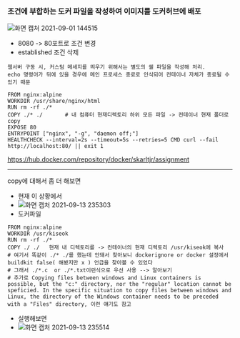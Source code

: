 ### 조건에 부합하는 도커 파일을 작성하여 이미지를 도커허브에 배포
![화면 캡처 2021-09-01 144515](https://user-images.githubusercontent.com/62214428/131618458-a623f105-7d99-4d3f-b765-fe28395a563c.png)
- 8080 -> 80포트로 조건 변경
- established 조건 삭제

```
웹서버 구동 시, 커스텀 메세지를 띄우기 위해서는 별도의 쉘 파일을 작성해 처리.
echo 명령어가 뒤에 있을 경우에 메인 프로세스 종료로 인식되어 컨테이너 자체가 종료될 수 있기 때문
```

```
FROM nginx:alpine
WORKDIR /usr/share/nginx/html
RUN rm -rf ./*
COPY ./* ./       # 내 컴퓨터 현재디렉토리 하위 모든 파일 -> 컨테이너 현재 폴더로 copy
EXPOSE 80
ENTRYPOINT ["nginx", "-g", "daemon off;"]
HEALTHCHECK --interval=2s --timeout=5s --retries=5 CMD curl --fail http://localhost:80/ || exit 1
```

https://hub.docker.com/repository/docker/skarltjr/assignment


-----------------

copy에 대해서 좀 더 해보면
- 현재 이 상황에서
- ![화면 캡처 2021-09-13 235303](https://user-images.githubusercontent.com/62214428/133106517-e5759dba-8556-43bd-8975-4c8b3ac2bdd5.png)
- 도커파일
```
FROM nginx:alpine
WORKDIR /usr/kiseok
RUN rm -rf ./*
COPY ./ ./   현재 내 디렉토리를 -> 컨테이너의 현재 디렉토리 /usr/kiseok에 복사           
# 여기서 똑같이 ./* ./를 했는데 안돼서 찾아보니 dockerignore or docker 설정에서 buildkit false( 해봤지만 x ) 언급을 찾아볼 수 있었다
# 그래서 ./*.c  or ./*.txt이런식으로 우선 사용 --> 알아보기
# 추가로 Copying files between windows and Linux containers is possible, but the "c:" directory, nor the "regular" location cannot be speficied. In the specific situation to copy files between windows and Linux, the directory of the Windows container needs to be preceded with a "Files" directory, 이런 얘기도 참고
```
- 실행해보면 
- ![화면 캡처 2021-09-13 235514](https://user-images.githubusercontent.com/62214428/133106847-c10e8fdd-7174-409e-a3ae-b366651302dd.png)
